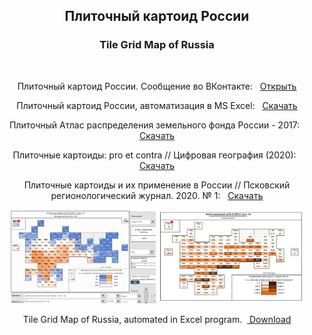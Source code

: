 <center> <h2>Плиточный картоид России</h2> <h3>Tile Grid Map of Russia </h3><br> 

  
Плиточный картоид России. Сообщение во ВКонтакте: &nbsp; <ins> <a href = "https://vk.com/politicalgeography?w=wall-145162562_690">Открыть</a></ins><br>

Плиточный картоид России, автоматизация в MS Excel: &nbsp; <ins> <a href = "Tile%20Grid%20Maps%20of%20Russia%20-%20Excel%20-%201.2.zip">Скачать</a></ins><br>

Плиточный Атлас распределения земельного фонда России - 2017: &nbsp; <ins> <a href = "Tile_Atlas_of_lands_of_Russia_2017.zip">Скачать</a></ins><br> 

Плиточные картоиды: pro et contra // Цифровая география (2020): &nbsp; <ins> <a href = "2020_Plitochnye_karty.pdf">Скачать</a></ins><br> 

Плиточные картоиды и их применение в России // Псковский регионологический журнал. 2020. № 1: &nbsp; <ins> <a href = "Elatskov_PRJ-2020.pdf">Скачать</a></ins><br>  

<img src = "screen.jpg" alt = "screen">
<img src = "screen2.jpg" alt = "screen"><br>

Tile Grid Map of Russia, automated in Excel program. &nbsp;<ins> <a href = "Tile%20Grid%20Maps%20of%20Russia%20-%20Excel%20-%201.2.zip">Download</a></ins><br>
